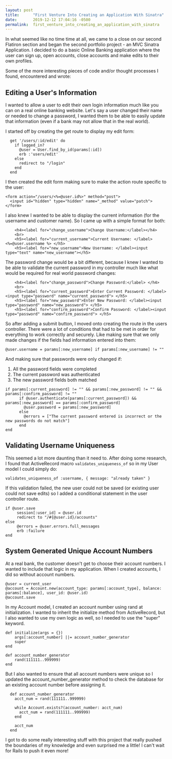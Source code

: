 ```yaml
---
layout: post
title:      "First Venture Into Creating an Application With Sinatra"
date:       2019-12-12 17:04:16 -0500
permalink:  first_venture_into_creating_an_application_with_sinatra
---
```



In what seemed like no time time at all, we came to a close on our second Flatiron section and began the second portfolio project - an MVC Sinatra Application.   I decided to do a basic Online Banking application where the user can sign up, open accounts, close accounts and make edits to their own profiles.  

Some of the more interesting pieces of code and/or thought processes I found, encountered and wrote:

## Editing a User's Information

I wanted to allow a user to edit their own login information much like you can on a real online banking website.  Let's say a user changed their name or needed to change a password, I wanted them to be able to easily update that information (even if a bank may not allow that in the real world).  

I started off by creating the get route to display my edit form: 

```
  get '/users/:id/edit' do 
    if logged_in?
      @user = User.find_by_id(params[:id])
      erb :'users/edit'
    else 
      redirect to "/login"
    end 
  end
```

I then created the edit form making sure to make the action route specific to the user:

```
<form action="/users/<%=@user.id%>" method="post">
  <input id="hidden" type="hidden" name="_method" value="patch">
</form>
```

I also knew I wanted to be able to display the current information (for the username and customer name).   So I came up with a simple format for both:

```
    <h4><label for="change_username">Change Username:</label></h4>
    <br>
    <h5><label for="current_username">Current Username: </label><%=@user.username %> </h5>
    <h5><label for="new_username">New Username: </label><input type="text" name="new_username"></h5>
```

The password change would be a bit different, because I knew I wanted to be able to validate the current password in my controller much like what would be required for real world password changes:

```
    <h4><label for="change_password">Change Password:</label> </h4>
    <br>
    <h5><label for="current_password">Enter Current Password: </label><input type="password" name="current_password"> </h5>
    <h5><label for="new_password">Enter New Password: </label><input type="password" name="new_password"> </h5>
    <h5><label for="confirm_password">Confirm Password: </label><input type="password" name="confirm_password"> </h5>
```

So after adding a submit button, I moved onto creating the route in the users controller.  There were a lot of conditions that had to be met in order for everything to work correctly and securely.  Like making sure that we only made changes if the fields had information entered into them:

```
@user.username = params[:new_username] if params[:new_username] != ""
```

And making sure that passwords were only changed if:
1. All the password fields were completed
2. The current password was authenticated
3. The new password fields both matched

```
if params[:current_password] != "" && params[:new_password] != "" && params[:confirm_password] != "" 
      if @user.authenticate(params[:current_password]) && params[:new_password] == params[:confirm_password]
        @user.password = params[:new_password]
      else 
        @errors = ["The current password entered is incorrect or the new passwords do not match"]
      end 
end 
```

## Validating Username Uniqueness 

This seemed a lot more daunting than it need to.  After doing some research, I found that ActiveRecord macro `validates_uniqueness_of` so in my User model I could simply do:

```
validates_uniqueness_of :username, { message: "already taken" }
```

If this validation failed, the new user could not be saved (or existing user could not save edits) so I added a conditional statement in the user controller route.

```
if @user.save 
     session[:user_id] = @user.id 
     redirect to "/#{@user.id}/accounts"
else 
     @errors = @user.errors.full_messages
     erb :failure 
end 
```

## System Generated Unique Account Numbers

At a real bank, the customer doesn't get to choose their account numbers.  I wanted to include that logic in my application.  When I created accounts, I did so without account numbers.

```
@user = current_user
@account = Account.new(account_type: params[:account_type], balance: params[:balance], user_id: @user.id)
@account.save 
```

In my Account model, I created an account number using rand at initialization.  I wanted to inherit the initialize method from ActiveRecord, but I also wanted to use my own logic as well, so I needed to use the "super" keyword. 

```
def initialize(args = {}) 
    args[:account_number] ||= account_number_generator
    super 
end 

def account_number_generator
    rand(111111..999999)
end 
```

But I also wanted to ensure that all account numbers were unique so I updated the account_number_generator method to check the database for an existing account number before assigning it.

```
  def account_number_generator
    acct_num = rand(111111..999999)
    
    while Account.exists?(account_number: acct_num)
      acct_num = rand(111111..999999) 
    end 
    
    acct_num
  end 
```

I got to do some really interesting stuff with this project that really pushed the boundaries of my knowledge and even surprised me a little!  I can't wait for Rails to push it even more!








